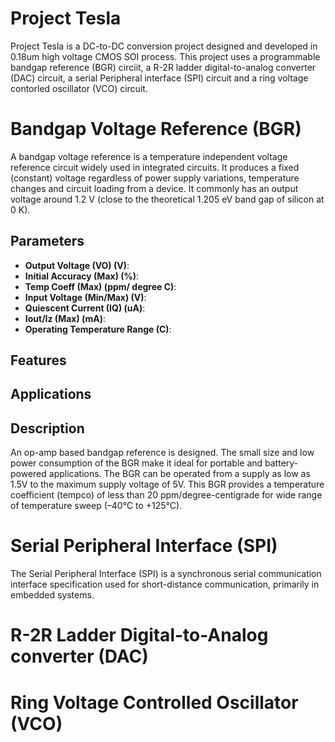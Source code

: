 # Project Tesla
Project Tesla is a DC-to-DC conversion project designed and developed in 0.18um high voltage CMOS SOI process. This project uses a programmable bandgap reference (BGR) circiit, a R-2R ladder digital-to-analog converter (DAC) circuit, a serial Peripheral interface (SPI) circuit and a ring voltage contorled oscillator (VCO) circuit.
# Bandgap Voltage Reference (BGR)
A bandgap voltage reference is a temperature independent voltage reference circuit widely used in integrated circuits. It produces a fixed (constant) voltage regardless of power supply variations, temperature changes and circuit loading from a device. It commonly has an output voltage around 1.2 V (close to the theoretical 1.205 eV band gap of silicon at 0 K).
## Parameters
- **Output Voltage (VO) (V)**:
- **Initial Accuracy (Max) (%)**:
- **Temp Coeff (Max) (ppm/ degree C)**:
- **Input Voltage (Min/Max) (V)**:
- **Quiescent Current (IQ) (uA)**:	
- **Iout/Iz (Max) (mA)**:
- **Operating Temperature Range (C)**:

## Features
## Applications
## Description
An op-amp based bandgap reference is designed. The small size and low power consumption of the BGR make it ideal for portable and battery-powered applications. The BGR can be operated from a supply as low as 1.5V to the maximum supply voltage of 5V. This BGR provides a temperature coefficient (tempco) of less than 20 ppm/degree-centigrade for wide range of temperature sweep (–40°C to +125°C).
# Serial Peripheral Interface (SPI)
The Serial Peripheral Interface (SPI) is a synchronous serial communication interface specification used for short-distance communication, primarily in embedded systems.
# R-2R Ladder Digital-to-Analog converter (DAC)

# Ring Voltage Controlled Oscillator (VCO)
